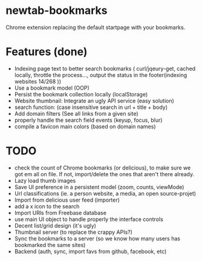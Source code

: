 newtab-bookmarks
================

Chrome extension replacing the default startpage with your bookmarks.


Features (done)
=========================
- Indexing page text to better search bookmarks ( curl/jqeury-get, cached locally, throttle the process..., output the status in the footer(indexing websites 14/268 ))
- Use a bookmark model (OOP)
- Persist the bookmark collection locally (localStorage)
- Website thumbnail: Integrate an ugly API service (easy solution)
- search function: (case insensitive search in url + title + body)
- Add domain filters (See all links from a given site)
- properly handle the search field events (keyup, focus, blur)
- compile a favicon main colors (based on domain names)



TODO
=========================
- check the count of Chrome bookmarks (or delicious), to make sure we got em all on file. If not, import/delete the ones that aren't there already.
- Lazy load thumb images 
- Save UI preference in a persistent model (zoom, counts, viewMode)
- Url classifications (ie. a person website, a media, an open source-projet)
- Import from delicious user feed (importer)
- add a x icon to the search
- Import URls from Freebase database
- use main UI object to handle properly the interface controls
- Decent list/grid design (it's ugly)
- Thumbnail server (to replace the crappy APIs?)
- Sync the bookmarks to a server (so we know how many users has bookmarked the same sites)
- Backend (auth, sync, import favs from github, facebook, etc)
